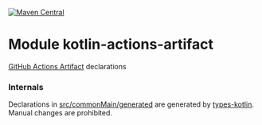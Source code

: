 [![Maven Central](https://img.shields.io/maven-central/v/org.jetbrains.kotlin-wrappers/kotlin-actions-artifact)](https://search.maven.org/artifact/org.jetbrains.kotlin-wrappers/kotlin-actions-artifact)

# Module kotlin-actions-artifact

[GitHub Actions Artifact](https://github.com/actions/toolkit) declarations

### Internals

Declarations in [src/commonMain/generated](./src/commonMain/generated) are generated
by [types-kotlin](https://github.com/karakum-team/types-kotlin). Manual changes are prohibited.
